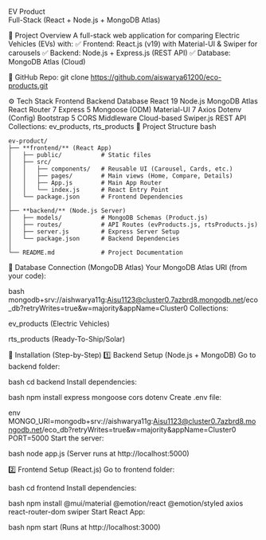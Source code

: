 EV Product  
Full-Stack (React + Node.js + MongoDB Atlas)

📌 Project Overview
A full-stack web application for comparing Electric Vehicles (EVs) with:
✅ Frontend: React.js (v19) with Material-UI & Swiper for carousels
✅ Backend: Node.js + Express.js (REST API)
✅ Database: MongoDB Atlas (Cloud)


🔗 GitHub Repo: git clone https://github.com/aiswarya61200/eco-products.git


⚙️ Tech Stack
Frontend	Backend	Database
React 19	Node.js	MongoDB Atlas
React Router 7	Express 5	Mongoose (ODM)
Material-UI 7	Axios	Dotenv (Config)
Bootstrap 5	CORS Middleware	Cloud-based
Swiper.js	REST API	Collections: ev_products, rts_products
📂 Project Structure
bash
```
ev-product/
├── **frontend/** (React App)
│   ├── public/           # Static files
│   ├── src/
│   │   ├── components/   # Reusable UI (Carousel, Cards, etc.)
│   │   ├── pages/        # Main views (Home, Compare, Details)
│   │   ├── App.js        # Main App Router
│   │   └── index.js      # React Entry Point
│   └── package.json      # Frontend Dependencies
│
├── **backend/** (Node.js Server)
│   ├── models/           # MongoDB Schemas (Product.js)
│   ├── routes/           # API Routes (evProducts.js, rtsProducts.js)
│   ├── server.js         # Express Server Setup
│   └── package.json      # Backend Dependencies
│
└── README.md             # Project Documentation

```
🔌 Database Connection (MongoDB Atlas)
Your MongoDB Atlas URI (from your code):

bash
mongodb+srv://aishwarya11g:Aisu1123@cluster0.7azbrd8.mongodb.net/eco_db?retryWrites=true&w=majority&appName=Cluster0
Collections:

ev_products (Electric Vehicles)

rts_products (Ready-To-Ship/Solar)

🚀 Installation (Step-by-Step)
1️⃣ Backend Setup (Node.js + MongoDB)
Go to backend folder:

bash
cd backend
Install dependencies:

bash
npm install express mongoose cors dotenv
Create .env file:

env
MONGO_URI=mongodb+srv://aishwarya11g:Aisu1123@cluster0.7azbrd8.mongodb.net/eco_db?retryWrites=true&w=majority&appName=Cluster0
PORT=5000
Start the server:

bash
node app.js
(Server runs at http://localhost:5000)

2️⃣ Frontend Setup (React.js)
Go to frontend folder:

bash
cd frontend
Install dependencies:

bash
npm install @mui/material @emotion/react @emotion/styled axios react-router-dom swiper
Start React App:

bash
npm start
(Runs at http://localhost:3000)


